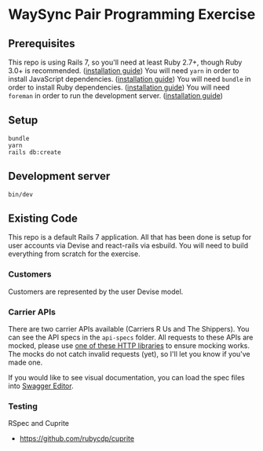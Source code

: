 # WaySync Pair Programming Exercise

## Prerequisites

This repo is using Rails 7, so you'll need at least Ruby 2.7+, though Ruby 3.0+ is recommended. ([installation guide](https://rvm.io/))
You will need `yarn` in order to install JavaScript dependencies. ([installation guide](https://classic.yarnpkg.com/lang/en/docs/install/#mac-stable))
You will need `bundle` in order to install Ruby dependencies. ([installation guide](https://bundler.io/))
You will need `foreman` in order to run the development server. ([installation guide](https://github.com/ddollar/foreman#installation))

## Setup

```
bundle
yarn
rails db:create
```

## Development server

```
bin/dev
```

## Existing Code
This repo is a default Rails 7 application. All that has been done is setup for user accounts via Devise and react-rails via esbuild. You will need to build everything from scratch for the exercise.

### Customers

Customers are represented by the user Devise model.

### Carrier APIs

There are two carrier APIs available (Carriers R Us and The Shippers). You can see the API specs in the `api-specs` folder. All requests to these APIs are mocked, please use [one of these HTTP libraries](https://github.com/bblimke/webmock/blob/master/README.md#supported-http-libraries) to ensure mocking works. The mocks do not catch invalid requests (yet), so I'll let you know if you've made one.

If you would like to see visual documentation, you can load the spec files into [Swagger Editor](https://editor.swagger.io/).

### Testing

RSpec and Cuprite

* https://github.com/rubycdp/cuprite
